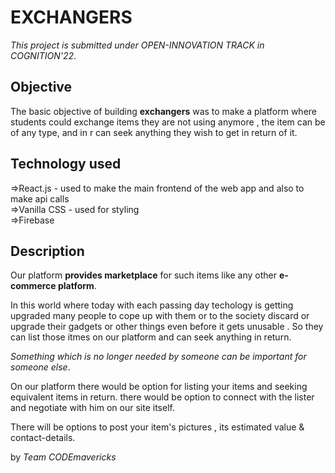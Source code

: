 # EXCHANGERS

*This project is submitted under OPEN-INNOVATION TRACK in COGNITION'22*.




## Objective

The basic objective of building **exchangers** was to make a platform where students could exchange items they are not using anymore , the item can be of any type, and in r can seek anything they wish to get in return of it. 





## Technology used

=>React.js - used to make the main frontend of the web app and also to make api calls
<br>
=>Vanilla CSS - used for styling
<br>
=>Firebase 



## Description


Our platform **provides marketplace** for such items like any other **e-commerce platform**.

In this world where today with  each passing day techology is getting upgraded many people to cope up with them or to the society discard or upgrade their gadgets or other things even before it gets unusable . So they can list those itmes on our platform and can seek anything in return. 

*Something which is no longer needed by someone can be important for someone else*.

On our platform there would be option for listing your items and seeking equivalent items in return.
there would be option to connect with the lister and negotiate with him on our site itself.

There will be options to post your item's pictures , its estimated value & contact-details.


by *Team CODEmavericks*
